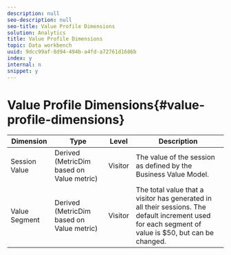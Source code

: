 ```yaml
---
description: null
seo-description: null
seo-title: Value Profile Dimensions
solution: Analytics
title: Value Profile Dimensions
topic: Data workbench
uuid: 9dcc99af-8d94-494b-a4fd-a72761d1686b
index: y
internal: n
snippet: y
---
```


# Value Profile Dimensions{#value-profile-dimensions}

|  Dimension  | Type  | Level  | Description  |
|---|---|---|---|
|  Session Value  | Derived (MetricDim based on Value metric)  | Visitor  | The value of the session as defined by the Business Value Model.  |
|  Value Segment  | Derived (MetricDim based on Value metric)  | Visitor  | The total value that a visitor has generated in all their sessions. The default increment used for each segment of value is $50, but can be changed.  |


